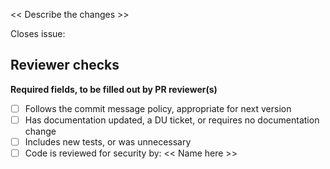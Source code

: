 << Describe the changes >>

Closes issue:

## Reviewer checks

**Required fields, to be filled out by PR reviewer(s)**
- [ ] Follows the commit message policy, appropriate for next version
- [ ] Has documentation updated, a DU ticket, or requires no documentation change
- [ ] Includes new tests, or was unnecessary
- [ ] Code is reviewed for security by: << Name here >>
